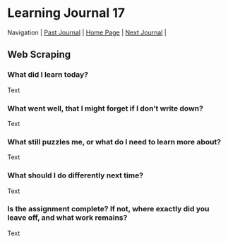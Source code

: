 # Learning Journal 17

Navigation | [Past Journal](../Class-16/README.md) | [Home Page](../README.md) | [Next Journal](../Class-26/README.md) |

## Web Scraping

### What did I learn today?

Text

### What went well, that I might forget if I don’t write down?

Text

### What still puzzles me, or what do I need to learn more about?

Text

### What should I do differently next time?

Text

### Is the assignment complete? If not, where exactly did you leave off, and what work remains?

Text

